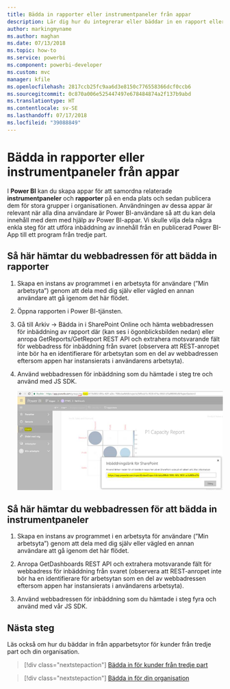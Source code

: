 ```yaml
---
title: Bädda in rapporter eller instrumentpaneler från appar
description: Lär dig hur du integrerar eller bäddar in en rapport eller instrumentpanel från en Power BI-app och inte från en apparbetsyta.
author: markingmyname
ms.author: maghan
ms.date: 07/13/2018
ms.topic: how-to
ms.service: powerbi
ms.component: powerbi-developer
ms.custom: mvc
manager: kfile
ms.openlocfilehash: 2817ccb25fc9aa6d3e8150c776558366dcf0ccb6
ms.sourcegitcommit: 0c870a006e525447497e678484874a2f137b9abd
ms.translationtype: HT
ms.contentlocale: sv-SE
ms.lasthandoff: 07/17/2018
ms.locfileid: "39088849"
---
```

# <a name="embed-reports-or-dashboards-from-apps"></a>Bädda in rapporter eller instrumentpaneler från appar

I **Power BI** kan du skapa appar för att samordna relaterade **instrumentpaneler** och **rapporter** på en enda plats och sedan publicera dem för stora grupper i organisationen. Användningen av dessa appar är relevant när alla dina användare är Power BI-användare så att du kan dela innehåll med dem med hjälp av Power BI-appar. Vi skulle vilja dela några enkla steg för att utföra inbäddning av innehåll från en publicerad Power BI-App till ett program från tredje part.

## <a name="how-to-grab-report-embed-url-for-embedding"></a>Så här hämtar du webbadressen för att bädda in rapporter

1. Skapa en instans av programmet i en arbetsyta för användare (”Min arbetsyta”) genom att dela med dig själv eller vägled en annan användare att gå igenom det här flödet.

2. Öppna rapporten i Power BI-tjänsten.

3. Gå till Arkiv -> Bädda in i SharePoint Online och hämta webbadressen för inbäddning av rapport där (kan ses i ögonblicksbilden nedan) eller anropa GetReports/GetReport REST API och extrahera motsvarande fält för webbadress för inbäddning från svaret (observera att REST-anropet inte bör ha en identifierare för arbetsytan som en del av webbadressen eftersom appen har instansierats i användarens arbetsyta).

4. Använd webbadressen för inbäddning som du hämtade i steg tre och använd med JS SDK.

    ![Bädda in från appar](media/embed-from-apps/embed-from-app.png)

## <a name="how-to-grab-dashboard-embed-url-for-embedding"></a>Så här hämtar du webbadressen för att bädda in instrumentpaneler

1. Skapa en instans av programmet i en arbetsyta för användare (”Min arbetsyta”) genom att dela med dig själv eller vägled en annan användare att gå igenom det här flödet.

2. Anropa GetDashboards REST API och extrahera motsvarande fält för webbadress för inbäddning från svaret (observera att REST-anropet inte bör ha en identifierare för arbetsytan som en del av webbadressen eftersom appen har instansierats i användarens arbetsyta).

3. Använd webbadressen för inbäddning som du hämtade i steg fyra och använd med vår JS SDK.

## <a name="next-steps"></a>Nästa steg

Läs också om hur du bäddar in från apparbetsytor för kunder från tredje part och din organisation.

> [!div class="nextstepaction"]
>[Bädda in för kunder från tredje part](embed-sample-for-customers.md)

> [!div class="nextstepaction"]
>[Bädda in för din organisation](embed-sample-for-your-organization.md)